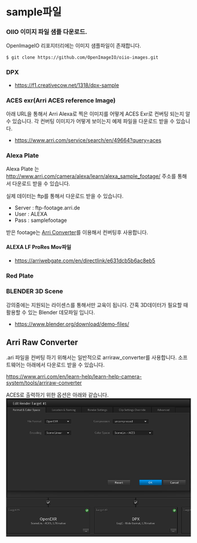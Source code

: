# sample파일

### OIIO 이미지 파일 샘플 다운로드.
OpenImageIO 리포지터리에는 이미지 샘플파일이 존재합니다.
```
$ git clone https://github.com/OpenImageIO/oiio-images.git
```

### DPX
- https://f1.creativecow.net/1318/dpx-sample

### ACES exr(Arri ACES reference Image)
아래 URL을 통해서 Arri Alexa로 찍은 이미지를 어떻게 ACES Exr로 컨버팅 되는지 알 수 있습니다.
각 컨버팅 이미지가 어떻게 보이는지 예제 파일을 다운로드 받을 수 있습니다.

- https://www.arri.com/service/search/en/49664?query=aces

### Alexa Plate
Alexa Plate 는 http://www.arri.com/camera/alexa/learn/alexa_sample_footage/ 주소를 통해서 다운로드 받을 수 있습니다.

실제 데이터는 ftp를 통해서 다운로드 받을 수 있습니다.

- Server : ftp-footage.arri.de
- User : ALEXA
- Pass : samplefootage

받은 footage는 [Arri Converter](http://www.arri.com/camera/alexa/tools/arriraw_converter/)를 이용해서 컨버팅후 사용합니다.

#### ALEXA LF ProRes Mov파일
- https://arriwebgate.com/en/directlink/e631dcb5b6ac8eb5

### Red Plate

### BLENDER 3D Scene
강의중에는 지원되는 라이센스를 통해서만 교육이 됩니다. 간혹 3D데이터가 필요할 때 활용할 수 있는 Blender 데모파일 입니다.

- https://www.blender.org/download/demo-files/

## Arri Raw Converter

.ari 파일을 컨버팅 하기 위해서는 일반적으로 arriraw_converter를 사용합니다.
소프트웨어는 아래에서 다운로드 받을 수 있습니다.

https://www.arri.com/en/learn-help/learn-help-camera-system/tools/arriraw-converter

ACES로 출력하기 위한 옵션은 아래와 같습니다.
![raw_convert](../figures/arriraw_convert_aces.png)
